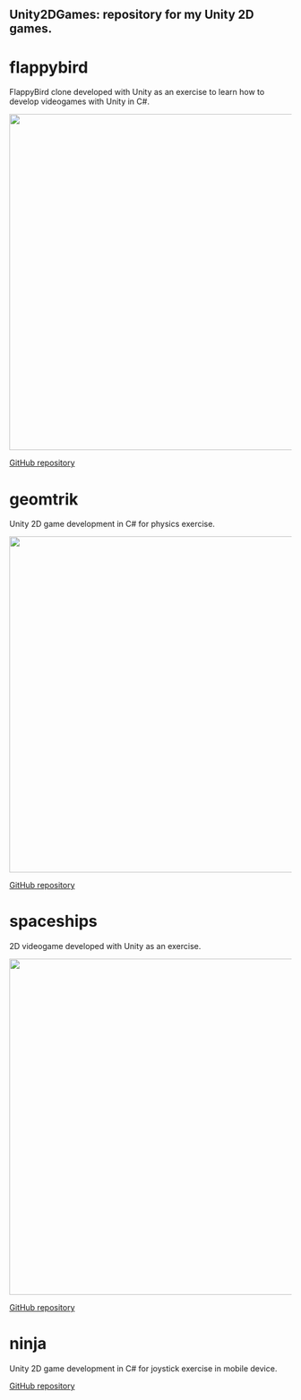 ## Unity2DGames: repository for my Unity 2D games.

# flappybird

FlappyBird clone developed with Unity as an exercise to learn how to develop videogames with Unity in C#.

<p><img src="https://github.com/ArtCC/FlappyBird/blob/main/Screenshots/Video.gif" height="600"></p>

[GitHub repository](https://github.com/ArtCC/FlappyBird)

# geomtrik

Unity 2D game development in C# for physics exercise.

<p><img src="https://github.com/ArtCC/Geomtrik/blob/main/Resources/geomtrik.gif" height="600"></p>

[GitHub repository](https://github.com/ArtCC/Geomtrik)

# spaceships
2D videogame developed with Unity as an exercise.

<p><img src="https://github.com/ArtCC/Spaceships/blob/main/spaceship.gif" width="600"></p>

[GitHub repository](https://github.com/ArtCC/Spaceships)

# ninja
Unity 2D game development in C# for joystick exercise in mobile device.

[GitHub repository](https://github.com/ArtCC/Ninja)

